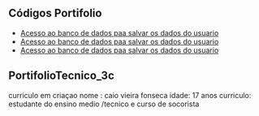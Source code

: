 
## Códigos Portifolio

* [Acesso ao banco de dados paa salvar os dados do usuario](Banco_de_dados/diagrama)
* [Acesso ao banco de dados paa salvar os dados do usuario](Desenvolvimento_de_sistemas)
* [Acesso ao banco de dados paa salvar os dados do usuario](programacao_aplicadivos)


## PortifolioTecnico_3c
curriculo em criaçao
nome : caio vieira fonseca
idade: 17 anos
curriculo: estudante do ensino medio /tecnico e curso de socorista
